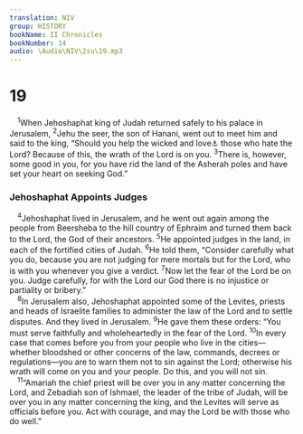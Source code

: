 ```yaml
---
translation: NIV
group: HISTORY
bookName: II Chronicles 
bookNumber: 14
audio: \Audio\NIV\2su\19.mp3
---
```


<div class="title"><h1>19</h1></div>
<span class="verse 2su_19_1"> <sup>1</sup>When Jehoshaphat king of Judah returned safely to his palace in Jerusalem, </span>
<span class="verse 2su_19_2"><sup>2</sup>Jehu the seer, the son of Hanani, went out to meet him and said to the king, “Should you help the wicked and love<a data-toggle="tooltip" data-placement="bottom" title="Or and make alliances with">⚓</a> those who hate the Lord? Because of this, the wrath of the Lord is on you. </span>
<span class="verse 2su_19_3"><sup>3</sup>There is, however, some good in you, for you have rid the land of the Asherah poles and have set your heart on seeking God.” <br/></span>
<div class="title"><h3>Jehoshaphat Appoints Judges </h3></div>
<span class="verse 2su_19_4"> <sup>4</sup>Jehoshaphat lived in Jerusalem, and he went out again among the people from Beersheba to the hill country of Ephraim and turned them back to the Lord, the God of their ancestors. </span>
<span class="verse 2su_19_5"><sup>5</sup>He appointed judges in the land, in each of the fortified cities of Judah. </span>
<span class="verse 2su_19_6"><sup>6</sup>He told them, “Consider carefully what you do, because you are not judging for mere mortals but for the Lord, who is with you whenever you give a verdict. </span>
<span class="verse 2su_19_7"><sup>7</sup>Now let the fear of the Lord be on you. Judge carefully, for with the Lord our God there is no injustice or partiality or bribery.” <br/></span>
<span class="verse 2su_19_8"> <sup>8</sup>In Jerusalem also, Jehoshaphat appointed some of the Levites, priests and heads of Israelite families to administer the law of the Lord and to settle disputes. And they lived in Jerusalem. </span>
<span class="verse 2su_19_9"><sup>9</sup>He gave them these orders: “You must serve faithfully and wholeheartedly in the fear of the Lord. </span>
<span class="verse 2su_19_10"><sup>10</sup>In every case that comes before you from your people who live in the cities—whether bloodshed or other concerns of the law, commands, decrees or regulations—you are to warn them not to sin against the Lord; otherwise his wrath will come on you and your people. Do this, and you will not sin. <br/></span>
<span class="verse 2su_19_11"> <sup>11</sup>“Amariah the chief priest will be over you in any matter concerning the Lord, and Zebadiah son of Ishmael, the leader of the tribe of Judah, will be over you in any matter concerning the king, and the Levites will serve as officials before you. Act with courage, and may the Lord be with those who do well.” <br/></span>
